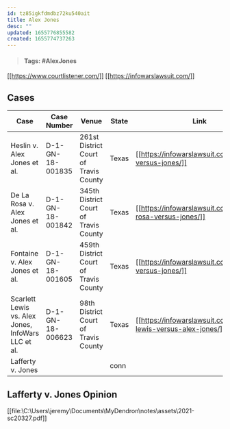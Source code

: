 ```yaml
---
id: tz85igkfdmdbz72ku540ait
title: Alex Jones
desc: ""
updated: 1655776855582
created: 1655774737263
---
```


> #### Tags: #AlexJones

[[https://www.courtlistener.com/]]
[[https://infowarslawsuit.com/]]

## Cases

| Case                                               | Case Number      | Venue                                 | State | Link                                                              | Law Firm                                  |
| -------------------------------------------------- | ---------------- | ------------------------------------- | ----- | ----------------------------------------------------------------- | ----------------------------------------- |
| Heslin v. Alex Jones et al.                        | D-1-GN-18-001835 | 261st District Court of Travis County | Texas | [[https://infowarslawsuit.com/heslin-versus-jones/]]              | Farrar & Ball LLP [[http://fbtrial.com/]] |
| De La Rosa v. Alex Jones et al.                    | D-1-GN-18-001842 | 345th District Court of Travis County | Texas | [[https://infowarslawsuit.com/de-la-rosa-versus-jones/]]          | Farrar & Ball LLP [[http://fbtrial.com/]] |
| Fontaine v. Alex Jones et al.                      | D-1-GN-18-001605 | 459th District Court of Travis County | Texas | [[https://infowarslawsuit.com/fontaine-versus-jones/]]            | Farrar & Ball LLP [[http://fbtrial.com/]] |
| Scarlett Lewis vs. Alex Jones, InfoWars LLC et al. | D-1-GN-18-006623 | 98th District Court of Travis County  | Texas | [[https://infowarslawsuit.com/scarlett-lewis-versus-alex-jones/]] | Farrar & Ball LLP [[http://fbtrial.com/]] |
| Lafferty v. Jones                                  |                  |                                       | conn  |

## Lafferty v. Jones Opinion

[[file:\\C:\Users\jeremy\Documents\MyDendron\notes\assets\2021-sc20327.pdf]]
